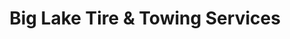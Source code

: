 ---
title: "Big Lake Tire & Towing Services"
url: /big-lake/big-lake-tire-and-towing-services/
shop: tyres
---